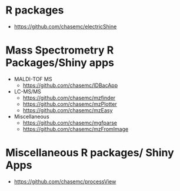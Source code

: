 
# R packages
  - https://github.com/chasemc/electricShine

# Mass Spectrometry R Packages/Shiny apps
  - MALDI-TOF MS
    - https://github.com/chasemc/IDBacApp
  - LC-MS/MS
    - https://github.com/chasemc/mzfinder
    - https://github.com/chasemc/mzPlotter
    - https://github.com/chasemc/mzEasy
  - Miscellaneous  
    - https://github.com/chasemc/mgfparse
    - https://github.com/chasemc/mzFromImage

 # Miscellaneous R packages/ Shiny Apps 
  - https://github.com/chasemc/processView
  
  
  
  
  
